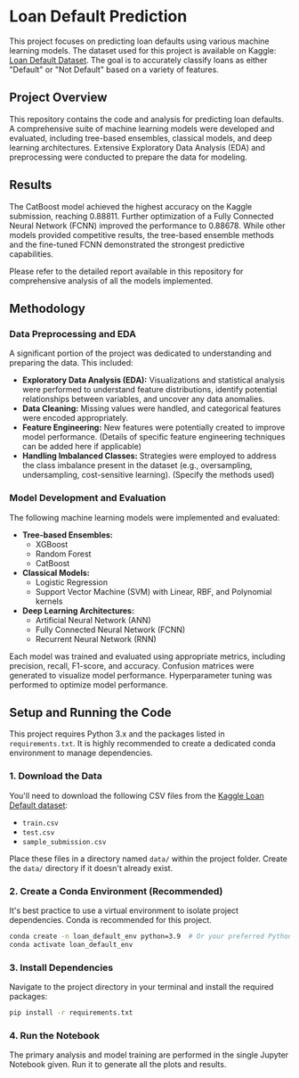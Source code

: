 # Loan Default Prediction

This project focuses on predicting loan defaults using various machine learning models. The dataset used for this project is available on Kaggle: [Loan Default Dataset](https://www.kaggle.com/datasets/nikhil1e9/loan-default).  The goal is to accurately classify loans as either "Default" or "Not Default" based on a variety of features.

## Project Overview

This repository contains the code and analysis for predicting loan defaults.  A comprehensive suite of machine learning models were developed and evaluated, including tree-based ensembles, classical models, and deep learning architectures.  Extensive Exploratory Data Analysis (EDA) and preprocessing were conducted to prepare the data for modeling.

## Results

The CatBoost model achieved the highest accuracy on the Kaggle submission, reaching 0.88811. Further optimization of a Fully Connected Neural Network (FCNN) improved the performance to 0.88678.  While other models provided competitive results, the tree-based ensemble methods and the fine-tuned FCNN demonstrated the strongest predictive capabilities.

Please refer to the detailed report available in this repository for comprehensive analysis of all the models implemented.

## Methodology

### Data Preprocessing and EDA

A significant portion of the project was dedicated to understanding and preparing the data.  This included:

* **Exploratory Data Analysis (EDA):**  Visualizations and statistical analysis were performed to understand feature distributions, identify potential relationships between variables, and uncover any data anomalies.
* **Data Cleaning:** Missing values were handled, and categorical features were encoded appropriately.
* **Feature Engineering:**  New features were potentially created to improve model performance.  (Details of specific feature engineering techniques can be added here if applicable)
* **Handling Imbalanced Classes:**  Strategies were employed to address the class imbalance present in the dataset (e.g., oversampling, undersampling, cost-sensitive learning).  (Specify the methods used)

### Model Development and Evaluation

The following machine learning models were implemented and evaluated:

* **Tree-based Ensembles:**
    * XGBoost
    * Random Forest
    * CatBoost
* **Classical Models:**
    * Logistic Regression
    * Support Vector Machine (SVM) with Linear, RBF, and Polynomial kernels
* **Deep Learning Architectures:**
    * Artificial Neural Network (ANN)
    * Fully Connected Neural Network (FCNN)
    * Recurrent Neural Network (RNN)

Each model was trained and evaluated using appropriate metrics, including precision, recall, F1-score, and accuracy.  Confusion matrices were generated to visualize model performance. Hyperparameter tuning was performed to optimize model performance.



## Setup and Running the Code

This project requires Python 3.x and the packages listed in `requirements.txt`. It is highly recommended to create a dedicated conda environment to manage dependencies.

### 1. Download the Data

You'll need to download the following CSV files from the [Kaggle Loan Default dataset](https://www.kaggle.com/datasets/nikhil1e9/loan-default):

*   `train.csv`
*   `test.csv`
*   `sample_submission.csv`

Place these files in a directory named `data/` within the project folder. Create the `data/` directory if it doesn't already exist.

### 2. Create a Conda Environment (Recommended)

It's best practice to use a virtual environment to isolate project dependencies. Conda is recommended for this project.

```bash
conda create -n loan_default_env python=3.9  # Or your preferred Python version
conda activate loan_default_env
```

### 3. Install Dependencies

Navigate to the project directory in your terminal and install the required packages:


```bash
pip install -r requirements.txt
```

### 4. Run the Notebook
The primary analysis and model training are performed in the single Jupyter Notebook given. Run it to generate all the plots and results.



